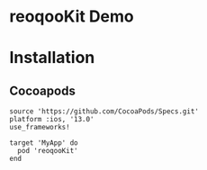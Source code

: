 
# reoqooKit Demo

# Installation
## Cocoapods
```
source 'https://github.com/CocoaPods/Specs.git'
platform :ios, '13.0'
use_frameworks!

target 'MyApp' do
  pod 'reoqooKit'
end
```

